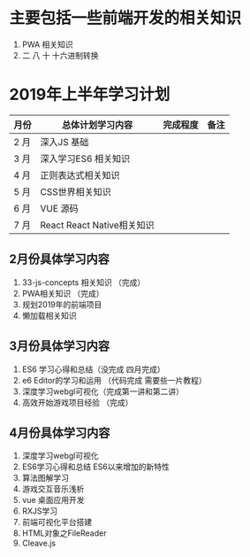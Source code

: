 # 主要包括一些前端开发的相关知识
1. PWA 相关知识
2. 二 八 十 十六进制转换

#  2019年上半年学习计划

月份 | 总体计划学习内容 | 完成程度 | 备注
---|---|---|---
2 月 | 深入JS 基础 |  
3 月 | 深入学习ES6 相关知识 |
4 月 | 正则表达式相关知识 |
5 月 | CSS世界相关知识 |
6 月 | VUE 源码 |
7 月 | React React Native相关知识 |

## 2月份具体学习内容
1. 33-js-concepts  相关知识 （完成）
2. PWA相关知识 （完成）
3. 规划2019年的前端项目
4. 懒加载相关知识

## 3月份具体学习内容
1. ES6 学习心得和总结（没完成 四月完成）
2. e6 Editor的学习和运用 （代码完成 需要些一片教程）
3. 深度学习webgl可视化（完成第一讲和第二讲） 
4. 高效开始游戏项目经验 （完成）

## 4月份具体学习内容
1. 深度学习webgl可视化
2. ES6学习心得和总结 ES6以来增加的新特性
3. 算法图解学习
4. 游戏交互音乐浅析
5. vue 桌面应用开发
6. RXJS学习
7. 前端可视化平台搭建
8. HTML对象之FileReader
9. Cleave.js